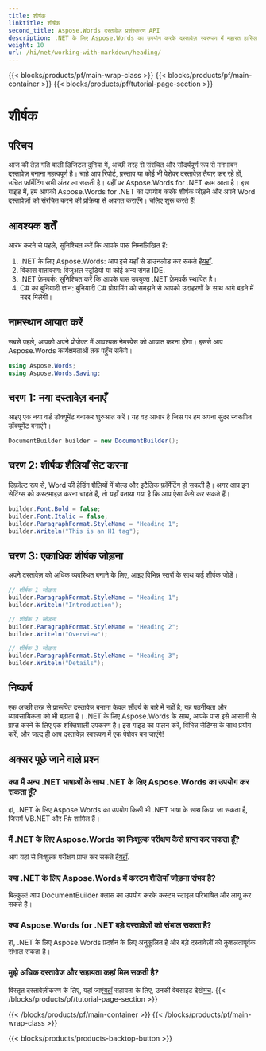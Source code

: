 ```yaml
---
title: शीर्षक
linktitle: शीर्षक
second_title: Aspose.Words दस्तावेज़ प्रसंस्करण API
description: .NET के लिए Aspose.Words का उपयोग करके दस्तावेज़ स्वरूपण में महारत हासिल करना सीखें। यह मार्गदर्शिका शीर्षक जोड़ने और अपने Word दस्तावेज़ों को अनुकूलित करने पर एक ट्यूटोरियल प्रदान करती है।
weight: 10
url: /hi/net/working-with-markdown/heading/
---
```


{{< blocks/products/pf/main-wrap-class >}}
{{< blocks/products/pf/main-container >}}
{{< blocks/products/pf/tutorial-page-section >}}

# शीर्षक

## परिचय

आज की तेज़ गति वाली डिजिटल दुनिया में, अच्छी तरह से संरचित और सौंदर्यपूर्ण रूप से मनभावन दस्तावेज़ बनाना महत्वपूर्ण है। चाहे आप रिपोर्ट, प्रस्ताव या कोई भी पेशेवर दस्तावेज़ तैयार कर रहे हों, उचित फ़ॉर्मेटिंग सभी अंतर ला सकती है। यहीं पर Aspose.Words for .NET काम आता है। इस गाइड में, हम आपको Aspose.Words for .NET का उपयोग करके शीर्षक जोड़ने और अपने Word दस्तावेज़ों को संरचित करने की प्रक्रिया से अवगत कराएँगे। चलिए शुरू करते हैं!

## आवश्यक शर्तें

आरंभ करने से पहले, सुनिश्चित करें कि आपके पास निम्नलिखित हैं:

1.  .NET के लिए Aspose.Words: आप इसे यहाँ से डाउनलोड कर सकते हैं[यहाँ](https://releases.aspose.com/words/net/).
2. विकास वातावरण: विजुअल स्टूडियो या कोई अन्य संगत IDE.
3. .NET फ्रेमवर्क: सुनिश्चित करें कि आपके पास उपयुक्त .NET फ्रेमवर्क स्थापित है।
4. C# का बुनियादी ज्ञान: बुनियादी C# प्रोग्रामिंग को समझने से आपको उदाहरणों के साथ आगे बढ़ने में मदद मिलेगी।

## नामस्थान आयात करें

सबसे पहले, आपको अपने प्रोजेक्ट में आवश्यक नेमस्पेस को आयात करना होगा। इससे आप Aspose.Words कार्यक्षमताओं तक पहुँच सकेंगे।

```csharp
using Aspose.Words;
using Aspose.Words.Saving;
```

## चरण 1: नया दस्तावेज़ बनाएँ

आइए एक नया वर्ड डॉक्यूमेंट बनाकर शुरुआत करें। यह वह आधार है जिस पर हम अपना सुंदर स्वरूपित डॉक्यूमेंट बनाएंगे।

```csharp
DocumentBuilder builder = new DocumentBuilder();
```

## चरण 2: शीर्षक शैलियाँ सेट करना

डिफ़ॉल्ट रूप से, Word की हेडिंग शैलियों में बोल्ड और इटैलिक फ़ॉर्मेटिंग हो सकती है। अगर आप इन सेटिंग्स को कस्टमाइज़ करना चाहते हैं, तो यहाँ बताया गया है कि आप ऐसा कैसे कर सकते हैं।

```csharp
builder.Font.Bold = false;
builder.Font.Italic = false;
builder.ParagraphFormat.StyleName = "Heading 1";
builder.Writeln("This is an H1 tag");
```

## चरण 3: एकाधिक शीर्षक जोड़ना

अपने दस्तावेज़ को अधिक व्यवस्थित बनाने के लिए, आइए विभिन्न स्तरों के साथ कई शीर्षक जोड़ें।

```csharp
// शीर्षक 1 जोड़ना
builder.ParagraphFormat.StyleName = "Heading 1";
builder.Writeln("Introduction");

// शीर्षक 2 जोड़ना
builder.ParagraphFormat.StyleName = "Heading 2";
builder.Writeln("Overview");

// शीर्षक 3 जोड़ना
builder.ParagraphFormat.StyleName = "Heading 3";
builder.Writeln("Details");
```

## निष्कर्ष

एक अच्छी तरह से प्रारूपित दस्तावेज़ बनाना केवल सौंदर्य के बारे में नहीं है; यह पठनीयता और व्यावसायिकता को भी बढ़ाता है। .NET के लिए Aspose.Words के साथ, आपके पास इसे आसानी से प्राप्त करने के लिए एक शक्तिशाली उपकरण है। इस गाइड का पालन करें, विभिन्न सेटिंग्स के साथ प्रयोग करें, और जल्द ही आप दस्तावेज़ स्वरूपण में एक पेशेवर बन जाएंगे!

## अक्सर पूछे जाने वाले प्रश्न

### क्या मैं अन्य .NET भाषाओं के साथ .NET के लिए Aspose.Words का उपयोग कर सकता हूँ?

हां, .NET के लिए Aspose.Words का उपयोग किसी भी .NET भाषा के साथ किया जा सकता है, जिसमें VB.NET और F# शामिल हैं।

### मैं .NET के लिए Aspose.Words का निःशुल्क परीक्षण कैसे प्राप्त कर सकता हूँ?

 आप यहां से निःशुल्क परीक्षण प्राप्त कर सकते हैं[यहाँ](https://releases.aspose.com/).

### क्या .NET के लिए Aspose.Words में कस्टम शैलियाँ जोड़ना संभव है?

बिल्कुल! आप DocumentBuilder क्लास का उपयोग करके कस्टम स्टाइल परिभाषित और लागू कर सकते हैं।

### क्या Aspose.Words for .NET बड़े दस्तावेज़ों को संभाल सकता है?

हां, .NET के लिए Aspose.Words प्रदर्शन के लिए अनुकूलित है और बड़े दस्तावेज़ों को कुशलतापूर्वक संभाल सकता है।

### मुझे अधिक दस्तावेज और सहायता कहां मिल सकती है?

 विस्तृत दस्तावेज़ीकरण के लिए, यहां जाएं[यहाँ](https://reference.aspose.com/words/net/) सहायता के लिए, उनकी वेबसाइट देखें[मंच](https://forum.aspose.com/c/words/8).
{{< /blocks/products/pf/tutorial-page-section >}}

{{< /blocks/products/pf/main-container >}}
{{< /blocks/products/pf/main-wrap-class >}}

{{< blocks/products/products-backtop-button >}}
